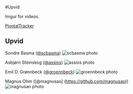 #Upvid

Imgur for videos.

[PivotalTracker](https://www.pivotaltracker.com/s/projects/1193862)

## Upvid

Sondre Basma ([@scbasma](https://github.com/scbasma))
![scbasma photo](https://avatars3.githubusercontent.com/u/2318764?v=2&u=ac2a6b62fda50cb18cd6e4c6411618f8ee482e09&s=140)

Asbjørn Steinskog ([@assios](https://github.com/assios))
![assios photo](https://avatars3.githubusercontent.com/u/1413265?v=2&s=140)

Emil D. Grønnbeck ([@groennbeck](https://github.com/groennbeck))
![groennbeck photo](https://avatars1.githubusercontent.com/u/947662?v=2&s=140)

Magnus Ohm ([@magnusao] (https://github.com/magnusao))
![magnusao photo](https://avatars0.githubusercontent.com/u/4513461?v=2&u=627b505162c56a824a78c8164b5a6d09bb393ec6&s=140)
